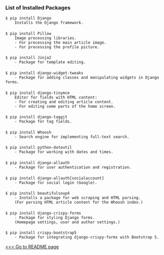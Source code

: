 ### List of Installed Packages

    $ pip install Django
        Installs the Django framework.

####
    $ pip install Pillow
        Image processing libraries.
        - For processing the main article image.
        - For processing the profile picture.

####  
    $ pip install Jinja2
        - Package for template editing.

####
    $ pip install django-widget-tweaks
        - Package for adding classes and manipulating widgets in Django forms.

####
    $ pip install django-tinymce
        Editor for fields with HTML content:
        - For creating and editing article content.
        - For editing some parts of the home screen.

####
    $ pip install django-taggit
        - Package for tag fields.

####
    $ pip install Whoosh
        - Search engine for implementing full-text search.

####
    $ pip install python-dateutil
        - Package for working with dates and times.

####
    $ pip install django-allauth
        - Package for user authentication and registration.

####
    $ pip install django-allauth[socialaccount]
        - Package for social login (Google).

####
    $ pip install beautifulsoup4
        - Installs a package for web scraping and HTML parsing.
        (For parsing HTML article content for the Whoosh index.)

####
    $ pip install django-crispy-forms
        - Package for styling Django forms.
        (Homepage settings, user and author settings.)

####
    $ pip install crispy-bootstrap5
        - Package for integrating django-crispy-forms with Bootstrap 5.

[<<< Go to README page](README_[en].md)